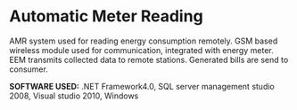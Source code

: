 # Automatic Meter Reading

AMR system used for reading energy consumption remotely. GSM based wireless module used for communication, integrated with energy meter. EEM transmits collected data to remote stations. Generated bills are send to consumer.

<b>SOFTWARE USED:</b>  .NET Framework4.0, SQL server management studio 2008, Visual studio 2010, Windows
